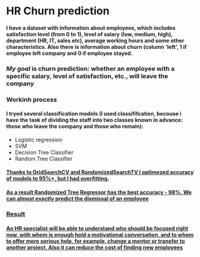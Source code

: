 <h1> HR Churn prediction </h1>
<p> </p>
<h4>I have a dataset with information about employees, which includes satisfaction level (from 0 to 1), level of salary (low, medium, high), department (HR, IT, sales etc), average working hours and some other characteristics. Also there is information about churn (column 'left', 1 if employee left company and 0 if employee stayed. </h4>
<h3> <i> My goal </i> is churn prediction: whether an employee with a specific salary, level of satisfaction, etc., will leave the company </h3>
<p></p>
<h3> Workinh process </h3>
<h4> I tryed several classification models (I used classififcation, becouse i have the task of dividing the staff into two classes known in advance: those who leave the company and those who remain): </h4>
<ul>
  <li> Logistic regression</li>
  <li> SVM </li>
  <li> Decision Tree Classifier </li>
  <li> Random Tree Classifier </li>
 </ul>
 <a href='https://nbviewer.jupyter.org/github/evitushkaa/HR-churn_prediction/blob/master/hr_churn_predict.ipynb' </a>
 <h4> Thanks to GridSearchCV and RandomizedSearchTV I optimezed accuracy of models to 95%+, but I had overfitting.</h4>
 <h4> <b> As a result </b> Randomized Tree Regressor has the best accuracy - 98%. We can almost exactly predict the dismissal of an employee </h4>
 <h3> Result </h3>
 <h4>An HR specialist will be able to understand who should be focused right now, with whom is enough hold a motivational conversation, and to whom to offer more serious help, for example, change a mentor or transfer to another project. Also it can reduce the cost of finding new employees</h4>
 
